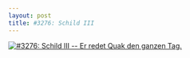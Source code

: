 ```yaml
---
layout: post
title: #3276: Schild III
---
```

<a href="http://www.fonflatter.de/2014/fred_2014-09-09.png">
	<img src="http://www.fonflatter.de/2014/fred_2014-09-09_s.png" title="#3276: Schild III -- Er redet Quak den ganzen Tag." />
</a>
